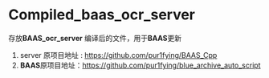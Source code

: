 # Compiled_baas_ocr_server
存放**BAAS_ocr_server** 编译后的文件，用于**BAAS**更新

1. server 原项目地址 : https://github.com/pur1fying/BAAS_Cpp
2. **BAAS**原项目地址：https://github.com/pur1fying/blue_archive_auto_script

